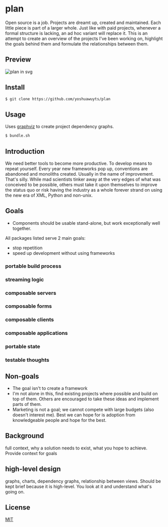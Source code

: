 # plan
Open source is a job. Projects are dreamt up, created and maintained. Each
little piece is part of a larger whole. Just like with paid projects, whenever
a formal structure is lacking, an ad hoc variant will replace it. This is an
attempt to create an overview of the projects I've been working on, highlight
the goals behind them and formulate the relationships between them.

## Preview
![plan in svg](https://rawgit.com/yoshuawuyts/plan/master/plan.svg)

## Install
```sh
$ git clone https://github.com/yoshuawuyts/plan
```

## Usage
Uses [graphviz](http://www.graphviz.org/) to create project dependency graphs.
```sh
$ bundle.sh
```

## Introduction
We need better tools to become more productive. To develop means to repeat
yourself. Every year new frameworks pop up, conventions are abandoned and
monoliths created. Usually in the name of improvement. That's silly. While mad
scientists tinker away at the very edges of what was conceived to be possible,
others must take it upon themselves to improve the status quo or risk having
the industry as a whole forever strand on using the new era of XML, Python and
non-unix.

## Goals

- Components should be usable stand-alone, but work exceptionally well
  together.

All packages listed serve 2 main goals:
- stop repetition
- speed up development without using frameworks

### portable build process
### streaming logic
### composable servers
### composable forms
### composable clients
### composable applications
### portable state
### testable thoughts

## Non-goals
- The goal isn't to create a framework
- I'm not alone in this, find existing projects where possible and build on top
  of them. Others are encouraged to take these ideas and implement parts of
  them.
- Marketing is not a goal; we cannot compete with large budgets (also doesn't
  interest me). Best we can hope for is adoption from knowledgeable people and
  hope for the best.

## Background

full context, why a solution needs to exist, what you hope to achieve. Provide
context for goals

## high-level design
graphs, charts, dependency graphs, relationship between views. Should be kept
brief because it is high-level. You look at it and understand what's going on.

## License
[MIT](https://tldrlegal.com/license/mit-license)
